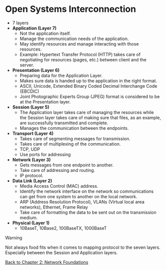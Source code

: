 # Open Systems Interconnection

- 7 layers
- **Application (Layer 7)**
	- Not the application itself.
	- Manage the communication needs of the application.
	- May identify resources and manage interacting with those resources.
	- Example: Hypertext Transfer Protocol (HTTP) takes care of negotiating for resources (pages, etc.) between client and the server.
- **Presentation (Layer 6)**
	- Preparing data for the Application Layer.
	- Makes sure data is handed up to the application in the right format.
	- ASCII, Unicode, Extended Binary Coded Decimal Interchange Code (EBCDIC)
	- Joint Photographic Experts Group (JPEG) format is considered to be at the Presentation layer.
- **Session (Layer 5)**
	- The Application layer takes care of managing the resources while the Session layer takes care of making sure that files, as an example, are successfully transmitted and complete.
	- Manages the communication between the endpoints.
- **Transport (Layer 4)**
	- Takes care of segmenting messages for transmission.
	- Takes care of multiplexing of the communication.
	- TCP, UDP
	- Use ports for addressing
- **Network (Layer 3)**
	- Gets messages from one endpoint to another.
	- Take care of addressing and routing.
	- IP protocol.
- **Data Link (Layer 2)**
	- Media Access Control (MAC) address.
	- Identify the network interface on the network so communications can get from one system to another on the local network.
	- ARP (Address Resolution Protocol), VLANs (Virtual local area networks), Ethernet, Frame Relay
	- Take care of formatting the data to be sent out on the transmission medium.
- **Physical (Layer 1)**
	- 10BaseT, 10Base2, 100BaseTX, 1000BaseT

> [!warning]
> Not always food fits when it comes to mapping protocol to the seven layers. Especially between the Session and Application layers.

[Back to Chapter 2: Network Foundations](my-ceh-v12-notes.md#chapter%202%20network%20foundations)
